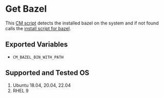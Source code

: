 # Get Bazel
This [CM script](https://github.com/mlcommons/ck/blob/master/cm/docs/tutorial-scripts.md) detects the installed bazel on the system and if not found calls the [install script for bazel](../script/install-bazel).

## Exported Variables
* `CM_BAZEL_BIN_WITH_PATH`

## Supported and Tested OS
1. Ubuntu 18.04, 20.04, 22.04
2. RHEL 9
